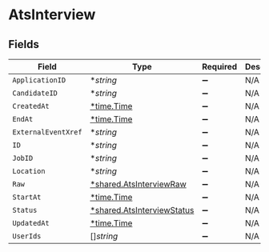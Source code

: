# AtsInterview


## Fields

| Field                                                                          | Type                                                                           | Required                                                                       | Description                                                                    |
| ------------------------------------------------------------------------------ | ------------------------------------------------------------------------------ | ------------------------------------------------------------------------------ | ------------------------------------------------------------------------------ |
| `ApplicationID`                                                                | **string*                                                                      | :heavy_minus_sign:                                                             | N/A                                                                            |
| `CandidateID`                                                                  | **string*                                                                      | :heavy_minus_sign:                                                             | N/A                                                                            |
| `CreatedAt`                                                                    | [*time.Time](https://pkg.go.dev/time#Time)                                     | :heavy_minus_sign:                                                             | N/A                                                                            |
| `EndAt`                                                                        | [*time.Time](https://pkg.go.dev/time#Time)                                     | :heavy_minus_sign:                                                             | N/A                                                                            |
| `ExternalEventXref`                                                            | **string*                                                                      | :heavy_minus_sign:                                                             | N/A                                                                            |
| `ID`                                                                           | **string*                                                                      | :heavy_minus_sign:                                                             | N/A                                                                            |
| `JobID`                                                                        | **string*                                                                      | :heavy_minus_sign:                                                             | N/A                                                                            |
| `Location`                                                                     | **string*                                                                      | :heavy_minus_sign:                                                             | N/A                                                                            |
| `Raw`                                                                          | [*shared.AtsInterviewRaw](../../../pkg/models/shared/atsinterviewraw.md)       | :heavy_minus_sign:                                                             | N/A                                                                            |
| `StartAt`                                                                      | [*time.Time](https://pkg.go.dev/time#Time)                                     | :heavy_minus_sign:                                                             | N/A                                                                            |
| `Status`                                                                       | [*shared.AtsInterviewStatus](../../../pkg/models/shared/atsinterviewstatus.md) | :heavy_minus_sign:                                                             | N/A                                                                            |
| `UpdatedAt`                                                                    | [*time.Time](https://pkg.go.dev/time#Time)                                     | :heavy_minus_sign:                                                             | N/A                                                                            |
| `UserIds`                                                                      | []*string*                                                                     | :heavy_minus_sign:                                                             | N/A                                                                            |